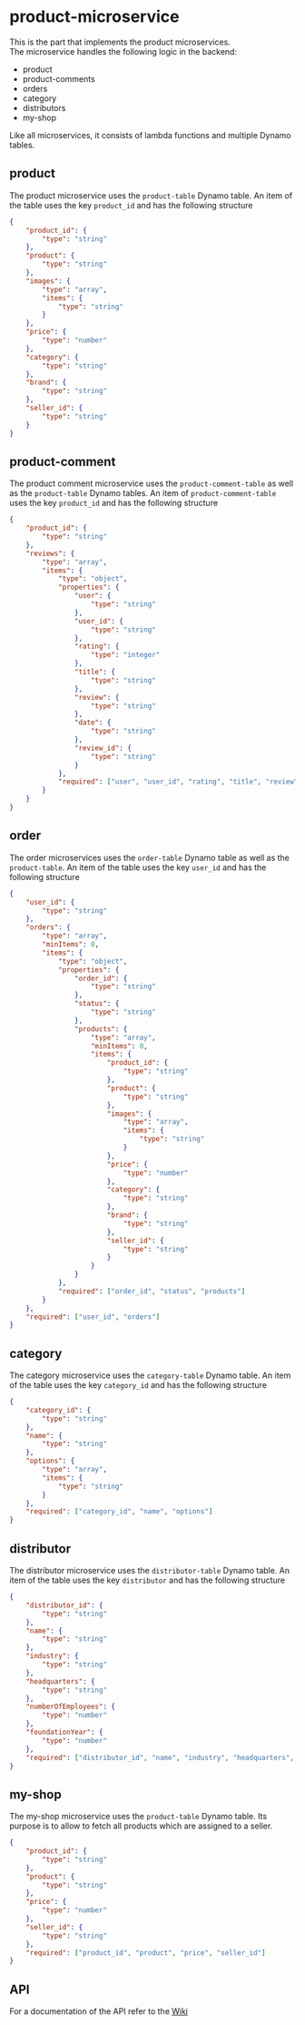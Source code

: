 # product-microservice

This is the part that implements the product microservices.  
The microservice handles the following logic in the backend:
- product
- product-comments
- orders
- category
- distributors
- my-shop

Like all microservices, it consists of lambda functions and multiple Dynamo tables.  

## product
The product microservice uses the `product-table` Dynamo table. An item of the table uses the key `product_id` and has the following structure
```json
{
    "product_id": {
        "type": "string"
    },
    "product": {
        "type": "string"
    },
    "images": {
        "type": "array",
        "items": {
            "type": "string"
        }
    },
    "price": {
        "type": "number"
    },
    "category": {
        "type": "string"
    },
    "brand": {
        "type": "string"
    },
    "seller_id": {
        "type": "string"
    }
}
```

## product-comment
The product comment microservice uses the `product-comment-table` as well as the `product-table` Dynamo tables. An item of `product-comment-table` uses the key `product_id` and has the following structure
```json
{
    "product_id": {
        "type": "string"
    },
    "reviews": {
        "type": "array",
        "items": {
            "type": "object",
            "properties": {
                "user": {
                    "type": "string"
                },
                "user_id": {
                    "type": "string"
                },
                "rating": {
                    "type": "integer"
                },
                "title": {
                    "type": "string"
                },
                "review": {
                    "type": "string"
                },
                "date": {
                    "type": "string"
                },
                "review_id": {
                    "type": "string"
                }
            },
            "required": ["user", "user_id", "rating", "title", "review", "date", "review_id"]
        }
    }
}
```

## order
The order microservices uses the `order-table` Dynamo table as well as the `product-table`. An item of the table uses the key `user_id` and has the following structure
```json
{
    "user_id": {
        "type": "string"
    },
    "orders": {
        "type": "array",
        "minItems": 0,
        "items": {
            "type": "object",
            "properties": {
                "order_id": {
                    "type": "string"
                },
                "status": {
                    "type": "string"
                },
                "products": {
                    "type": "array",
                    "minItems": 0,
                    "items": {
                        "product_id": {
                            "type": "string"
                        },
                        "product": {
                            "type": "string"
                        },
                        "images": {
                            "type": "array",
                            "items": {
                                "type": "string"
                            }
                        },
                        "price": {
                            "type": "number"
                        },
                        "category": {
                            "type": "string"
                        },
                        "brand": {
                            "type": "string"
                        },
                        "seller_id": {
                            "type": "string"
                        }
                    }
                }
            },
            "required": ["order_id", "status", "products"]
        }
    },
    "required": ["user_id", "orders"]
}
```

## category
The category microservice uses the `category-table` Dynamo table. An item of the table uses the key `category_id` and has the following structure
```json
{
    "category_id": {
        "type": "string"
    },
    "name": {
        "type": "string"
    },
    "options": {
        "type": "array",
        "items": {
            "type": "string"
        }
    },
    "required": ["category_id", "name", "options"]
}
```


## distributor
The distributor microservice uses the `distributor-table` Dynamo table. An item of the table uses the key `distributor` and has the following structure
```json
{
    "distributor_id": {
        "type": "string"
    },
    "name": {
        "type": "string"
    },
    "industry": {
        "type": "string"
    },
    "headquarters": {
        "type": "string"
    },
    "numberOfEmployees": {
        "type": "number"
    },
    "foundationYear": {
        "type": "number"
    },
    "required": ["distributor_id", "name", "industry", "headquarters", "numberOfEmployees", "foundationYear"]
}
```


## my-shop
The my-shop microservice uses the `product-table` Dynamo table. Its purpose is to allow to fetch all products which are assigned to a seller.
```json
{
    "product_id": {
        "type": "string"
    },
    "product": {
        "type": "string"
    },
    "price": {
        "type": "number"
    },
    "seller_id": {
        "type": "string"
    },
    "required": ["product_id", "product", "price", "seller_id"]
}
```



## API
For a documentation of the API refer to the [Wiki](https://github.com/sopra-the-endboss/laser-chad-fullstack-wiki/wiki)